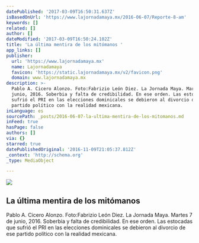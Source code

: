 ```yaml
---
datePublished: '2017-03-09T16:50:31.637Z'
isBasedOnUrl: 'https://www.lajornadamaya.mx/2016-06-07/Reporte-8-am'
keywords: []
related: []
author: []
dateModified: '2017-03-09T16:50:24.102Z'
title: 'La última mentira de los mitómanos '
app_links: []
publisher:
  url: 'https://www.lajornadamaya.mx'
  name: Lajornadamaya
  favicon: 'https://static.lajornadamaya.mx/v2/favicon.png'
  domain: www.lajornadamaya.mx
description: >-
  Pablo A. Cicero Alonzo. Foto:Fabrizio León Diez. La Jornada Maya. Martes 7 de
  junio, 2016. Soberbia y falta de credibilidad. En ese orden. Las estocadas que
  sufrió el PRI en las elecciones dominicales se debieron al divorcio de ese
  partido político con la realidad mexicana.
inLanguage: es
sourcePath: _posts/2016-06-07-la-ultima-mentira-de-los-mitomanos.md
inFeed: true
hasPage: false
authors: []
via: {}
starred: true
datePublishedOriginal: '2016-11-09T21:05:37.812Z'
_context: 'http://schema.org'
_type: MediaObject

---
```

<article style=""><img src="https://s3-us-west-2.amazonaws.com/the-grid-img/p/8b974b4437fedd04f42958f7947950353cb71368.jpg" /><h1>La última mentira de los mitómanos </h1><p>Pablo A. Cicero Alonzo. Foto:Fabrizio León Diez. La Jornada Maya. Martes 7 de junio, 2016. Soberbia y falta de credibilidad. En ese orden. Las estocadas que sufrió el PRI en las elecciones dominicales se debieron al divorcio de ese partido político con la realidad mexicana.</p></article>